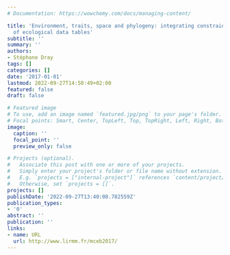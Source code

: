 ```yaml
---
# Documentation: https://wowchemy.com/docs/managing-content/

title: 'Environment, traits, space and phylogeny: integrating constraints in the analysis
  of ecological data tables'
subtitle: ''
summary: ''
authors:
- Stéphane Dray
tags: []
categories: []
date: '2017-01-01'
lastmod: 2022-09-27T14:50:49+02:00
featured: false
draft: false

# Featured image
# To use, add an image named `featured.jpg/png` to your page's folder.
# Focal points: Smart, Center, TopLeft, Top, TopRight, Left, Right, BottomLeft, Bottom, BottomRight.
image:
  caption: ''
  focal_point: ''
  preview_only: false

# Projects (optional).
#   Associate this post with one or more of your projects.
#   Simply enter your project's folder or file name without extension.
#   E.g. `projects = ["internal-project"]` references `content/project/deep-learning/index.md`.
#   Otherwise, set `projects = []`.
projects: []
publishDate: '2022-09-27T13:40:08.782559Z'
publication_types:
- '0'
abstract: ''
publication: ''
links:
- name: URL
  url: http://www.lirmm.fr/mceb2017/
---
```

